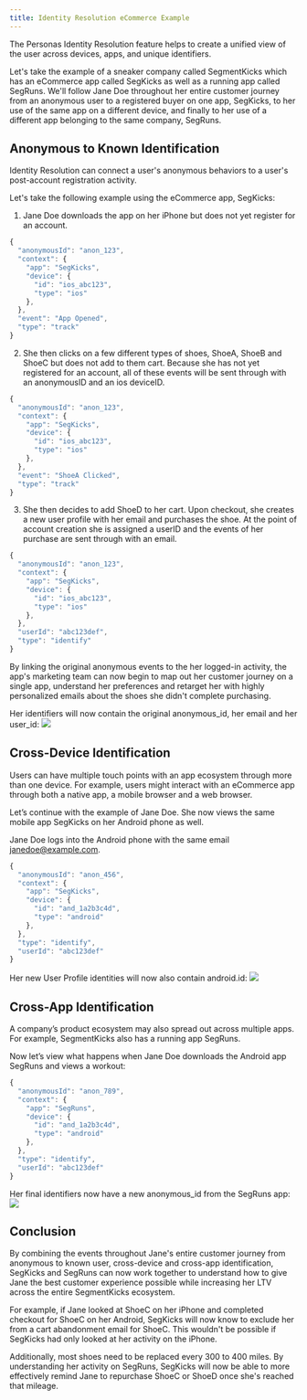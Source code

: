 ```yaml
---
title: Identity Resolution eCommerce Example
---
```

The Personas Identity Resolution feature helps to create a unified view of the user across devices, apps, and unique identifiers.

Let's take the example of a sneaker company called SegmentKicks which has an eCommerce app called SegKicks as well as a running app called SegRuns. We'll follow Jane Doe throughout her entire customer journey from an anonymous user to a registered buyer on one app, SegKicks, to her use of the same app on a different device, and finally to her use of a different app belonging to the same company, SegRuns.

## Anonymous to Known Identification
Identity Resolution can connect a user's anonymous behaviors to a user's post-account registration activity.

Let's take the following example using the eCommerce app, SegKicks:
1. Jane Doe downloads the app on her iPhone but does not yet register for an account.
``` js
{
  "anonymousId": "anon_123",
  "context": {
    "app": "SegKicks",
    "device": {
      "id": "ios_abc123",
      "type": "ios"
    },
  },
  "event": "App Opened",
  "type": "track"
}
```

2. She then clicks on a few different types of shoes, ShoeA, ShoeB and ShoeC but does not add to them cart. Because she has not yet registered for an account, all of these events will be sent through with an anonymousID and an ios deviceID.
``` js
{
  "anonymousId": "anon_123",
  "context": {
    "app": "SegKicks",
    "device": {
      "id": "ios_abc123",
      "type": "ios"
    },
  },
  "event": "ShoeA Clicked",
  "type": "track"
}
```

3. She then decides to add ShoeD to her cart. Upon checkout, she creates a new user profile with her email and purchases the shoe. At the point of account creation she is assigned a userID and the events of her purchase are sent through with an email.

``` js
{
  "anonymousId": "anon_123",
  "context": {
    "app": "SegKicks",
    "device": {
      "id": "ios_abc123",
      "type": "ios"
    },
  },
  "userId": "abc123def",
  "type": "identify"
}
```
By linking the original anonymous events to the her logged-in activity, the app's marketing team can now begin to map out her customer journey on a single app, understand her preferences and retarget her with highly personalized emails about the shoes she didn't complete purchasing.

Her identifiers will now contain the original anonymous_id, her email and her user_id:
![](images/jane_doe_new_identities.png)

## Cross-Device Identification
Users can have multiple touch points with an app ecosystem through more than one device. For example, users might interact with an eCommerce app through both a native app, a mobile browser and a web browser.

Let’s continue with the example of Jane Doe. She now views the same mobile app SegKicks on her Android phone as well.

Jane Doe logs into the Android phone with the same email janedoe@example.com.

```js
{
  "anonymousId": "anon_456",
  "context": {
    "app": "SegKicks",
    "device": {
      "id": "and_1a2b3c4d",
      "type": "android"
    },
  },
  "type": "identify",
  "userId": "abc123def"
}
```

Her new User Profile identities will now also contain android.id:
![](images/jane_doe_new_android_identities.png)

## Cross-App Identification
A company’s product ecosystem may also spread out across multiple apps. For example, SegmentKicks also has a running app SegRuns.

Now let’s view what happens when Jane Doe downloads the Android app SegRuns and views a workout:

```js
{
  "anonymousId": "anon_789",
  "context": {
    "app": "SegRuns",
    "device": {
      "id": "and_1a2b3c4d",
      "type": "android"
    },
  },
  "type": "identify",
  "userId": "abc123def"
}
```

Her final identifiers now have a new anonymous_id from the SegRuns app:
![](images/jane_doe_final_new_identities.png)

## Conclusion
By combining the events throughout Jane's entire customer journey from anonymous to known user, cross-device and cross-app identification, SegKicks and SegRuns can now work together to understand how to give Jane the best customer experience possible while increasing her LTV across the entire SegmentKicks ecosystem.

For example, if Jane looked at ShoeC on her iPhone and completed checkout for ShoeC on her Android, SegKicks will now know to exclude her from a cart abandonment email for ShoeC. This wouldn't be possible if SegKicks had only looked at her activity on the iPhone.

Additionally, most shoes need to be replaced every 300 to 400 miles. By understanding her activity on SegRuns, SegKicks will now be able to more effectively remind Jane to repurchase ShoeC or ShoeD once she's reached that mileage.
